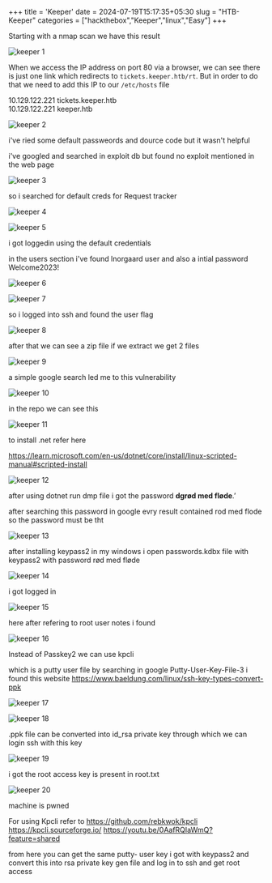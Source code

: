 +++
title = 'Keeper'
date = 2024-07-19T15:17:35+05:30
slug = "HTB-Keeper"
categories = ["hackthebox","Keeper","linux","Easy"]
+++

Starting with a nmap scan we have this result 

![keeper 1](https://dl.dropbox.com/scl/fi/jmse8qqsnep6pm7toq5kd/Pasted-image-20240331145343.png?rlkey=za8vmpe5bvjpyibud396og19f&st=n3yqhzjf&dl=0)

When we access the IP address on port 80 via a browser, we can see there is just one link which redirects to `tickets.keeper.htb/rt`. But in order to do that we need to add this IP to our `/etc/hosts` file

10.129.122.221  tickets.keeper.htb  
10.129.122.221  keeper.htb

![keeper 2](https://dl.dropbox.com/scl/fi/imgu3dnru0tm17wg3lto9/Pasted-image-20240331145837.png?rlkey=vuxp9nitvwr4e18o095lkj8e4&st=b8ww9rmk&dl=0)

i've ried some default passweords and dource code but it wasn't helpful

i've googled and searched in exploit db but found no exploit mentioned in the web page 

![keeper 3](https://dl.dropbox.com/scl/fi/q3gm1mcdiih9mqbrlbct3/Pasted-image-20240331145751.png?rlkey=wpius0po5x4ql721cwz2ntxkl&st=adf44gh8&dl=0)

so i searched for default creds for Request tracker 

![keeper 4](https://dl.dropbox.com/scl/fi/xbwu3ue6ga0ru1m56mysz/Pasted-image-20240331150124.png?rlkey=b4qq3tztx0uch3jiu6wz3bca2&st=4ckqvyhx&dl=0)

![keeper 5](https://dl.dropbox.com/scl/fi/occlaa23exayalkkhc6u3/Pasted-image-20240331151500.png?rlkey=us6mbq6zsyne75fhvurm2rp4i&st=vltvmlw1&dl=0)

i got loggedin using the default credentials

in the users section i've found lnorgaard user and also a intial password Welcome2023!

![keeper 6](https://dl.dropbox.com/scl/fi/46k7qu0r4ugfmlnvf3rxf/Pasted-image-20240331151804.png?rlkey=25kakxp5m1rqtngos7n0x8znu&st=fwp9lebu&dl=0)

![keeper 7](https://dl.dropbox.com/scl/fi/cn7d8xo826gqff2bm6w4x/Pasted-image-20240331151945.png?rlkey=xnbwhrnhwwmw0s1ssrpr819pu&st=16zo85n1&dl=0)

so i logged into ssh and found the user flag 

![keeper 8](https://dl.dropbox.com/scl/fi/27n6il4e1uhgqhbk98tfl/Pasted-image-20240331152158.png?rlkey=dywcjyhrfq1iecb64h4kzs9mt&st=x9fasupx&dl=0)

after that we can see a zip file if we extract we get 2 files

![keeper 9](https://dl.dropbox.com/scl/fi/zkeklac6hkeqxjwlimn2m/Pasted-image-20240331152542.png?rlkey=4uedx7qimd9zdbtgjgxmovcer&st=j1ryat2a&dl=0)

a simple google search led me to this vulnerability

![keeper 10](https://dl.dropbox.com/scl/fi/lakoq11x3bx3hehej6ju9/Pasted-image-20240331152515.png?rlkey=iywrl60qoim2tnjmipwndztn3&st=g8dnmjso&dl=0)



in the repo we can see this

![keeper 11](https://dl.dropbox.com/scl/fi/r1co0eb9rdb0e42p7o0se/Pasted-image-20240331152725.png?rlkey=di3vu1vlwtpy2480vh8dkturq&st=8e98qszq&dl=0)

to install .net refer here

https://learn.microsoft.com/en-us/dotnet/core/install/linux-scripted-manual#scripted-install

![keeper 12](https://dl.dropbox.com/scl/fi/mbrm8bl5snbxuflteto6r/Pasted-image-20240331153718.png?rlkey=5uqcg7z0e5l6v4kl95bsgytk0&st=chzom3pr&dl=0)

after using dotnet run dmp file i got the  password 
**dgrød med fløde**.’

after searching this password in google  evry result contained rod med flode so the password must be tht

![keeper 13](https://dl.dropbox.com/scl/fi/n0t9fhgi76t8bsq0md0wu/Pasted-image-20240331164248.png?rlkey=dkvgmhuyvnbwx3jsit7ju8yck&st=mto9meze&dl=0)

after installing keypass2 in my windows i open passwords.kdbx file with keypass2 
 with password rød med fløde

![keeper 14](https://dl.dropbox.com/scl/fi/h7msw2jys13vi7fc35vcn/Pasted-image-20240331164429.png?rlkey=jhl1ajaexo7t24nu3ueo1hjtn&st=02j33t19&dl=0)

i got logged in 

![keeper 15](https://dl.dropbox.com/scl/fi/wqdav1tewr5h2pqaql0y7/Pasted-image-20240331164516.png?rlkey=8hy22cfwnfspk1h8ww9osp9q8&st=gn152zl3&dl=0)


here after refering to root user notes i found 

![keeper 16](https://dl.dropbox.com/scl/fi/1nz2vpx0erxy32jw2hpht/Pasted-image-20240331170848.png?rlkey=3qgvqrtzjx5r90wo5d1ta5g70&st=8q5pg02f&dl=0)


Instead of Passkey2 we can use kpcli 

which is a putty user file  by searching in google Putty-User-Key-File-3
i found this website 
https://www.baeldung.com/linux/ssh-key-types-convert-ppk

![keeper 17](https://dl.dropbox.com/scl/fi/g4bgniz3qgs7mpcoigrxr/Pasted-image-20240331171010.png?rlkey=sdkmdhwztfbryb5i00do9oukf&st=csz6g6jj&dl=0)

![keeper 18](https://dl.dropbox.com/scl/fi/wvr9rmhd2n2ra7mgiug6r/Pasted-image-20240331171137.png?rlkey=m3grpmb79ddny7fdg532te6kw&st=sfvgdwjy&dl=0)

.ppk file can be converted into id_rsa private key through which we can login ssh with this key 


![keeper 19](https://dl.dropbox.com/scl/fi/7rcb6yuzuyf8v1u9qshe1/Pasted-image-20240331170807.png?rlkey=wjyn0hfkvvmo7mc8y7v8k3e23&st=balddtgi&dl=0)


i got the root access key is present in root.txt

![keeper 20](https://dl.dropbox.com/scl/fi/aukbjwlk4hn9e2fdojku6/Pasted-image-20240331171331.png?rlkey=4zki4yvfpjc9nwfrtjcw1yily&st=tk6lv4m8&dl=0)

machine is pwned 


For using Kpcli refer to 
https://github.com/rebkwok/kpcli
https://kpcli.sourceforge.io/
https://youtu.be/0AafRQIaWmQ?feature=shared

from here you can get the same putty- user key i got with  keypass2 and convert this into rsa private key gen file and log in to ssh and get root access